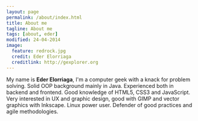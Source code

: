 ```yaml
---
layout: page
permalink: /about/index.html
title: About me
tagline: About me
tags: [about, eder]
modified: 24-04-2014
image:
  feature: redrock.jpg
  credit: Eder Elorriaga
  creditlink: http://gexplorer.org
---
```


My name is **Eder Elorriaga**, I'm a computer geek with a knack for problem solving. Solid OOP background mainly in Java. Experienced both in backend and frontend. Good knowledge of HTML5, CSS3 and JavaScript. Very interested in UX and graphic design, good with GIMP and vector graphics with Inkscape. Linux power user. Defender of good practices and agile methodologies.